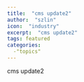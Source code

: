 ```yaml
---
title:  "cms update2" 
author:  "szlin" 
icon:  "industry" 
excerpt:  "cms update2" 
tags: featured 
categories:  
  -"topics" 
---
```


cms update2